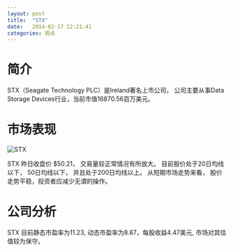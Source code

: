 ```yaml
---
layout: post
title:  "STX"
date:   2014-02-17 12:21:41
categories: 观点
---
```


# 简介
STX（Seagate Technology PLC）是Ireland著名上市公司，
公司主要从事Data Storage Devices行业，当前市值16870.56百万美元。

# 市场表现

![STX](http://finviz.com/chart.ashx?t=STX&ty=c&ta=1&p=d&s=l)

STX 昨日收盘价 $50.21，
交易量较正常情况有所放大。
目前股价处于20日均线以下，
50日均线以下，
并且处于200日均线以上。
从短期市场走势来看，
股价走势平稳，投资者应减少无谓的操作。

# 公司分析
STX 目前静态市盈率为11.23, 动态市盈率为8.87，每股收益4.47美元,
市场对其估值较为保守。
